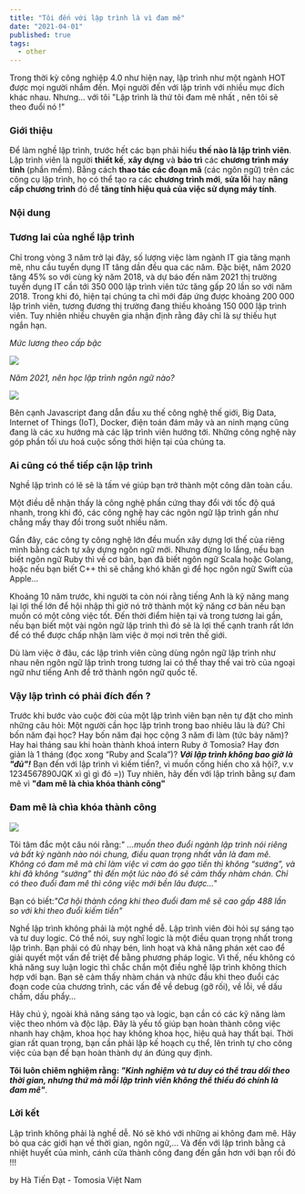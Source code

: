 ```yaml
---
title: "Tôi đến với lập trình là vì đam mê"
date: "2021-04-01"
published: true
tags:
  - other
---
```


Trong thời kỳ công nghiệp 4.0 như hiện nay, lập trình như một ngành HOT được mọi người nhắm đến. Mọi người đến với lập trình với nhiều mục đích khác nhau. Nhưng... với tôi "Lập trình là thứ tôi đam mê nhất , nên tôi sẽ theo đuổi nó !"

### Giới thiệu

Để làm nghề lập trình, trước hết các bạn phải hiểu **thế nào là lập trình viên**. Lập trình viên là người **thiết kế**, **xây dựng** và **bảo trì** các **chương trình máy tính** (phần mềm). Bằng cách **thao tác các đoạn mã** (các ngôn ngữ) trên các công cụ lập trình, họ có thể tạo ra các **chương trình mới**, **sửa lỗi** hay **nâng cấp chương trình** đó để **tăng tính hiệu quả của việc sử dụng máy tính**.
### Nội dung

### Tương lai của nghề lập trình

Chỉ trong vòng 3 năm trở lại đây, số lượng việc làm ngành IT gia tăng mạnh mẽ, nhu cầu tuyển dụng IT tăng dần đều qua các năm. Đặc biệt, năm 2020 tăng 45% so với cùng kỳ năm 2018, và dự báo đến năm 2021 thị trường tuyển dụng IT cần tới 350 000 lập trình viên tức tăng gấp 20 lần so với năm 2018. Trong khi đó, hiện tại chúng ta chỉ mới đáp ứng được khoảng 200 000 lập trình viên, tương đương thị trường đang thiếu khoảng 150 000 lập trình viên. Tuy nhiên nhiều chuyên gia nhận định rằng đây chỉ là sự thiếu hụt ngắn hạn.

_Mức lương theo cấp bậc_

![](https://www.devpro.edu.vn/public/uploads/images/kinda%20useless/1/5.png)

_Năm 2021, nên học lập trình ngôn ngữ nào?_

![](https://collegelearners.com/wp-content/uploads/2021/02/best-programming-language-for-beginners.png)

Bên cạnh Javascript đang dẫn đầu xu thế công nghệ thế giới, Big Data, Internet of Things (IoT), Docker, điện toán đám mây và an ninh mạng cũng đang là các xu hướng mà các lập trình viên hướng tới. Những công nghệ này góp phần tối ưu hoá cuộc sống thời hiện tại của chúng ta.

### Ai cũng có thể tiếp cận lập trình

Nghề lập trình có lẽ sẽ là tấm vé giúp bạn trở thành một công dân toàn cầu.

Một điều dễ nhận thấy là công nghệ phần cứng thay đổi với tốc độ quá nhanh, trong khi đó, các công nghệ hay các ngôn ngữ lập trình gần như chẳng mấy thay đổi trong suốt nhiều năm.

Gần đây, các công ty công nghệ lớn đều muốn xây dựng lợi thế của riêng mình bằng cách tự xây dựng ngôn ngữ mới. Nhưng đừng lo lắng, nếu bạn biết ngôn ngữ Ruby thì về cơ bản, bạn đã biết ngôn ngữ Scala hoặc Golang, hoặc nếu bạn biết C++ thì sẽ chẳng khó khăn gì để học ngôn ngữ Swift của Apple…

Khoảng 10 năm trước, khi người ta còn nói rằng tiếng Anh là kỹ năng mang lại lợi thế lớn để hội nhập thì giờ nó trở thành một kỹ năng cơ bản nếu bạn muốn có một công việc tốt. Đến thời điểm hiện tại và trong tương lai gần, nếu bạn biết một vài ngôn ngữ lập trình thì đó sẽ là lợi thế cạnh tranh rất lớn để có thể được chấp nhận làm việc ở mọi nơi trên thế giới.

Dù làm việc ở đâu, các lập trình viên cũng dùng ngôn ngữ lập trình như nhau nên ngôn ngữ lập trình trong tương lai có thể thay thế vai trò của ngoại ngữ như tiếng Anh để trở thành ngôn ngữ quốc tế.

### Vậy lập trình có phải đích đến ?

Trước khi bước vào cuộc đời của một lập trình viên bạn nên tự đặt cho mình những câu hỏi: 
Một người cần học lập trình trong bao nhiêu lâu là đủ? Chỉ bốn năm đại học? Hay bốn năm đại học cộng 3 năm đi làm  (tức bảy năm)? Hay hai tháng sau khi hoàn thành khoá intern Ruby ở Tomosia? Hay đơn giản là 1 tháng (đọc xong “Ruby and Scala”)?  _**Với lập trình không bao giờ là "đủ"!**_  Bạn đến với lập trình vì kiếm tiền?, vì muốn cống hiến cho xã hội?, v.v 
1234567890JQK xì gì gì đó =)) Tuy nhiên, hãy đến với lập trình bằng sự đam mê vì  **"đam mê là chìa khóa thành công"**

### Đam mê là chìa khóa thành công

![](https://viblo.asia/uploads/a21b9567-2e71-41db-822e-3c8c714baa00.jpg)

Tôi tâm đắc một câu nói rằng:"  _…muốn theo đuổi ngành lập trình nói riêng và bất kỳ ngành nào nói chung, điều quan trọng nhất vẫn là đam mê. Không có đam mê mà chỉ làm việc vì cơm áo gạo tiền thì không “sướng”, và khi đã không “sướng” thì đến một lúc nào đó sẽ cảm thấy nhàm chán. Chỉ có theo đuổi đam mê thì công việc mới bền lâu được…_"

Bạn có biết:_"Cơ hội thành công khi theo đuổi đam mê sẽ cao gấp 488 lần so với khi theo đuổi kiếm tiền"_

Nghề lập trình không phải là một nghề dễ. Lập trình viên đòi hỏi sự sáng tạo và tư duy logic. Có thể nói, suy nghĩ logic là một điều quan trọng nhất trong lập trình. Bạn phải có đủ nhạy bén, linh hoạt và khả năng phán xét cao để giải quyết một vấn đề triệt để bằng phương pháp logic. Vì thế, nếu không có khả năng suy luận logic thì chắc chắn một điều nghề lập trình không thích hợp với bạn. Bạn sẽ cảm thấy nhàm chán và nhức đầu khi theo đuổi các đoạn code của chương trình, các vấn đề về debug (gỡ rối), về lỗi, về dấu chấm, dấu phẩy…

Hãy chú ý, ngoài khả năng sáng tạo và logic, bạn cần có các kỹ năng làm việc theo nhóm và độc lập. Đây là yếu tố giúp bạn hoàn thành công việc nhanh hay chậm, khoa học hay không khoa học, hiệu quả hay thất bại. Thời gian rất quan trọng, bạn cần phải lập kế hoạch cụ thể, lên trình tự cho công việc của bạn để bạn hoàn thành dự án đúng quy định.

**Tôi luôn chiêm nghiệm rằng:  _"Kinh nghiệm và tư duy có thể trau dồi theo thời gian, nhưng thứ mà mỗi lập trình viên không thể thiếu đó chính là đam mê"_**.

### Lời kết

Lập trình không phải là nghề dễ. Nó sẽ khó với những ai không đam mê. Hãy bỏ qua các giới hạn về thời gian, ngôn ngữ,... Và đến với lập trình bằng cả nhiệt huyết của mình, cánh cửa thành công đang đến gần hơn với bạn rồi đó !!!  

by Hà Tiến Đạt - Tomosia Việt Nam
